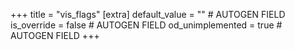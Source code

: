 +++
title = "vis_flags"
[extra]
default_value = "" # AUTOGEN FIELD
is_override = false # AUTOGEN FIELD
od_unimplemented = true # AUTOGEN FIELD
+++